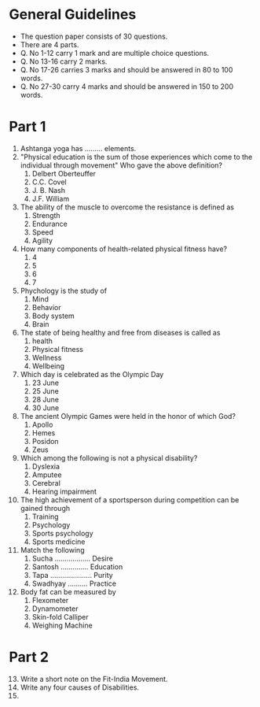 # General Guidelines 
- The question paper consists of 30 questions. 
- There are 4 parts. 
- Q. No 1-12 carry 1 mark and are multiple choice questions. 
- Q. No 13-16 carry 2 marks. 
- Q. No 17-26 carries 3 marks and should be answered in 80 to 100 words. 
- Q. No 27-30 carry 4 marks and should be answered in 150 to 200 words. 

# Part 1
1. Ashtanga yoga has ......... elements. 
2. "Physical education is the sum of those experiences which come to the individual through movement" Who gave the above definition? 
    1. Delbert Oberteuffer 
    2. C.C. Covel
    3. J. B. Nash 
    4. J.F. William 
3. The ability of the muscle to overcome the resistance is defined as 
    1. Strength 
    2. Endurance 
    3. Speed 
    4. Agility 
4. How many components of health-related physical fitness have? 
    1. 4
    2. 5
    3. 6
    4. 7
5. Phychology is the study of 
    1. Mind 
    2. Behavior 
    3. Body system 
    4. Brain 
6. The state of being healthy and free from diseases is called as 
    1. health 
    2. Physical fitness 
    3. Wellness 
    4. Wellbeing 
7. Which day is celebrated as the Olympic Day 
    1. 23 June 
    2. 25 June 
    3. 28 June 
    4. 30 June 
8. The ancient Olympic Games were held in the honor of which God? 
    1. Apollo 
    2. Hemes 
    3. Posidon 
    4. Zeus 
9. Which among the following is not a physical disability?
    1. Dyslexia 
    2. Amputee 
    3. Cerebral 
    4. Hearing impairment 
10. The high achievement of a sportsperson during competition can be gained through
    1. Training 
    2. Psychology 
    3. Sports psychology 
    4. Sports medicine 
11. Match the following 
    1. Sucha .................. Desire 
    2. Santosh .............. Education 
    3. Tapa ..................... Purity 
    4. Swadhyay .......... Practice 
12. Body fat can be measured by
    1. Flexometer 
    2. Dynamometer 
    3. Skin-fold Calliper
    4. Weighing Machine 

# Part 2 
13. Write a short note on the Fit-India Movement. 
14. Write any four causes of Disabilities. 
15. 